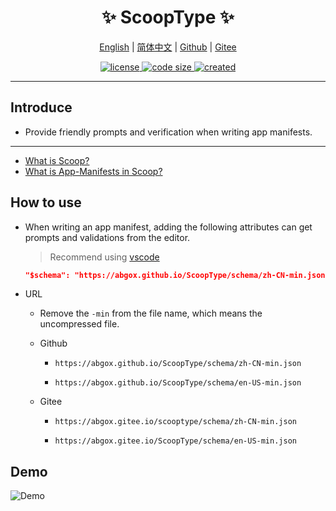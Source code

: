 <p align="center">
    <h1 align="center">✨ ScoopType ✨</h1>
</p>

<p align="center">
    <a href="README.md">English</a> |
    <a href="README-CN.md">简体中文</a> |
    <a href="https://github.com/abgox/ScoopType">Github</a> |
    <a href="https://gitee.com/abgox/ScoopType">Gitee</a>
</p>

<p align="center">
    <a href="https://github.com/abgox/ScoopType/blob/main/LICENSE">
        <img src="https://img.shields.io/github/license/abgox/ScoopType" alt="license" />
    </a>
    <a href="https://img.shields.io/github/repo-size/abgox/ScoopType.svg">
        <img src="https://img.shields.io/github/repo-size/abgox/ScoopType.svg" alt="code size" />
    </a>
    <a href="https://github.com/abgox/ScoopType">
        <img src="https://img.shields.io/badge/created-2024--1--10-blue" alt="created" />
    </a>
</p>

---

## Introduce

-   Provide friendly prompts and verification when writing app manifests.

---

-   [What is Scoop?](https://github.com/ScoopInstaller/Scoop)
-   [What is App-Manifests in Scoop?](https://github.com/ScoopInstaller/Scoop/wiki/App-Manifests)

## How to use

-   When writing an app manifest, adding the following attributes can get prompts and validations from the editor.

    > Recommend using [vscode](https://code.visualstudio.com)

    ```json
    "$schema": "https://abgox.github.io/ScoopType/schema/zh-CN-min.json"
    ```

-   URL

    -   Remove the `-min` from the file name, which means the uncompressed file.

    -   Github

        -   `https://abgox.github.io/ScoopType/schema/zh-CN-min.json`

        -   `https://abgox.github.io/ScoopType/schema/en-US-min.json`

    -   Gitee

        -   `https://abgox.gitee.io/scooptype/schema/zh-CN-min.json`

        -   `https://abgox.gitee.io/ScoopType/schema/en-US-min.json`

## Demo

![Demo](https://abgop.netlify.app/ScoopType/demo.gif)
